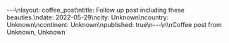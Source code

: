 ---\nlayout: coffee_post\ntitle: Follow up post including these beauties.\ndate: 2022-05-29\ncity: Unknown\ncountry: Unknown\ncontinent: Unknown\npublished: true\n---\n\nCoffee post from Unknown, Unknown